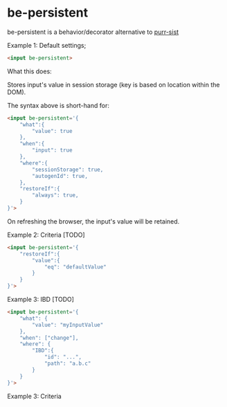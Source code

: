 # be-persistent

be-persistent is a behavior/decorator alternative to [purr-sist](https://github.com/bahrus/purr-sist)

Example 1:  Default settings;

```html
<input be-persistent>
```

What this does:

Stores input's value in session storage (key is based on location within the DOM).

The syntax above is short-hand for:

```html
<input be-persistent='{
    "what":{
        "value": true
    },
    "when":{
        "input": true
    },
    "where":{
        "sessionStorage": true,
        "autogenId": true,
    },
    "restoreIf":{
        "always": true,
    }
}'>
```

On refreshing the browser, the input's value will be retained.

Example 2:  Criteria [TODO]

```html
<input be-persistent='{
    "restoreIf":{
        "value":{
            "eq": "defaultValue"
        }
    }
}'>
```

Example 3:  IBD [TODO]

```html
<input be-persistent='{
    "what": {
        "value": "myInputValue"
    },
    "when": ["change"],
    "where": {
        "IBD":{
            "id": "...",
            "path": "a.b.c"
        }
    }
}'>
```

Example 3:  Criteria